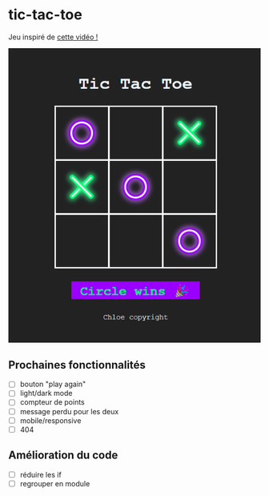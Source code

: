 # tic-tac-toe
Jeu inspiré de [cette vidéo !](https://www.youtube.com/watch?v=DRaWr0Dcbl0&ab_channel=CodewithAniaKub%C3%B3w)

![screen](./images/Capture%20d%E2%80%99%C3%A9cran%202023-03-23%20175822.png)


## Prochaines fonctionnalités 
- [ ] bouton "play again"
- [ ] light/dark mode
- [ ] compteur de points
- [ ] message perdu pour les deux
- [ ] mobile/responsive
- [ ] 404

## Amélioration du code 
- [ ] réduire les if
- [ ] regrouper en module